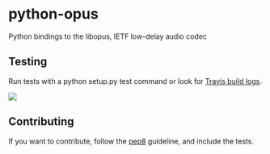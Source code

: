 python-opus
===========

Python bindings to the libopus, IETF low-delay audio codec

Testing
--------

Run tests with a python setup.py test command or look for [Travis build logs](http://travis-ci.org/#!/svartalf/python-opus).

![](https://secure.travis-ci.org/svartalf/python-opus.png)

Contributing
-------------

If you want to contribute, follow the [pep8](http://www.python.org/dev/peps/pep-0008/) guideline, and include the tests.
